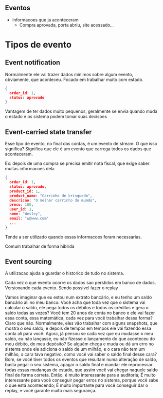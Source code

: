 ## Eventos

- Informacoes que ja aconteceram
    - Compra aprovada, porta abriu, site acessado...

# Tipos de evento

## Event notification

Normalmente ele vai trazer dados mínimos sobre algum evento, obviamente, que aconteceu. Focado em trabalhar muito com estado.


```json
{
  order_id: 1,
  status: aprovado
}
``` 

Vantagem de ter dados muito pequenos, geralmente se envia quando muda o estado e os sistema podem tomar suas decisoes

## Event-carried state transfer

Esse tipo de evento, no final das contas, é um evento de stream. O que isso significa? Significa que ele é um evento que carrega todos os dados que aconteceram.

Ex: depois de uma compra se precisa emitir nota fiscal, que exige saber muitas informacoes dela

```json
{
  order_id: 1,
  status: aprovado,
  product_id: 1,
  product_name: "Carrinho de brinquedo",
  descricao: "O melhor carrinho do mundo",
  preco: 100,
  user_id: 1,
  nome: "Wesley",
  email: "w@www.com"
  ...
}
```

Tende a ser utilizado quando essas informacoes foram necessarias.

Comum trabalhar de forma hibrida

## Event sourcing

A utilizacao ajuda a guardar o historico de tudo no sistema.

Cada vez o que evento ocorre os dados sao perstidos em banco de dados. Versionando cada evento. Sendo possivel fazer o replay

Vamos imaginar que eu estou num extrato bancário, e eu tenho um saldo bancário ali no meu banco. Você acha que toda vez que o sistema vai calcular o saldo, ele pega todos os débitos e todos os créditos e gera o saldo todas as vezes? Você tem 20 anos de conta no banco e ele vai fazer essa conta, essa matemática, cada vez para você trabalhar dessa forma? Claro que não. Normalmente, eles vão trabalhar com alguns snapshots, que mostra o seu saldo, e depois de tempos em tempos ele vai fazendo essa conta ali para você. Agora, já pensou se cada vez que eu mudasse o meu saldo, eu não lançasse, eu não fizesse o lançamento do que aconteceu do meu débito, do meu depósito? Se alguém chega e muda ou dá um erro no sistema onde ele adiciona o saldo de um milhão, e o cara não tem um milhão, o cara tava negativo, como você vai saber o saldo final desse cara? Bom, se você tiver todos os eventos que resultam numa alteração de saldo, basta pegar o seu sistema, apagar o saldo final e mandar ele reprocessar todas essas mudanças de estado, que assim você vai chegar naquele saldo final de forma correta. Então, é muito interessante para a auditoria; É muito interessante para você conseguir pegar erros no sistema, porque você sabe o que está acontecendo; É muito importante para você conseguir dar o replay, e você garante muito mais segurança.
